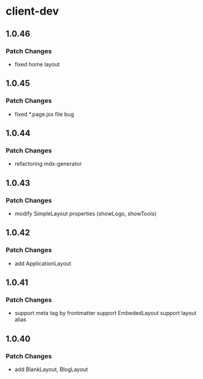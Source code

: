 # client-dev

## 1.0.46

### Patch Changes

- fixed home layout

## 1.0.45

### Patch Changes

- fixed \*.page.jsx file bug

## 1.0.44

### Patch Changes

- refactoring mdx-generator

## 1.0.43

### Patch Changes

- modify SimpleLayout properties (showLogo, showTools)

## 1.0.42

### Patch Changes

- add ApplicationLayout

## 1.0.41

### Patch Changes

- support meta tag by frontmatter
  support EmbededLayout
  support layout alias

## 1.0.40

### Patch Changes

- add BlankLayout, BlogLayout
